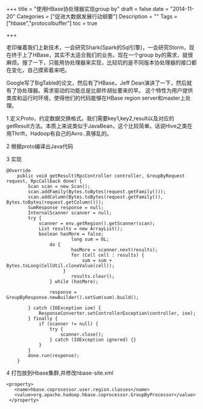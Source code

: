 +++
title = "使用HBase协处理器实现group by"
draft = false
date = "2014-11-20"
Categories = ["促进大数据发展行动纲要"] 
Description = "" 
Tags = ["hbase","protocolbuffer"] 
toc = true

+++

老印催着我们上新技术，一会研究Shark(Spark的Sql引擎)，一会研究Storm，现在终于上了HBase，其实不太适合我们的业务。现在一个group by的需求，就很麻烦。搜了一下，只能用协处理器来实现，比较坑的是不同版本协处理器的接口都在变化，自己摸索着来吧。

Google写了BigTable的论文，然后有了HBase，Jeff Dean演讲了一下，然后就有了协处理器。需求驱动的功能总是比邮件胡扯要来的早。
这个特性为用户提供类库和运行时环境，使得他们的代码能够在HBase region server和master上处理。


1 定义Proto，约定数据交换格式。我们需要key1,key2,result以及对应的getResult方法。本质上来说类似于JavaBean，这个比较简单。话说Hive之类在用Thrift，Hadoop有自己的Avro..真够乱的。


2 根据proto编译出Java代码

3 实现

```
@Override
    public void getResult(RpcController controller, GroupByRequest request, RpcCallback done) {
        Scan scan = new Scan();
        scan.addFamily(Bytes.toBytes(request.getFamily()));
        scan.addColumn(Bytes.toBytes(request.getFamily()), Bytes.toBytes(request.getColumn()));
        SumResponse response = null;
        InternalScanner scanner = null;
        try {
            scanner = env.getRegion().getScanner(scan);
            List results = new ArrayList();
            boolean hasMore = false;
                        long sum = 0L;
                do {
                        hasMore = scanner.next(results);
                        for (Cell cell : results) {
                            sum = sum + Bytes.toLong(CellUtil.cloneValue(cell));
                     }
                        results.clear();
                } while (hasMore);
 
                response = GroupByResponse.newBuilder().setSum(sum).build();
             
        } catch (IOException ioe) {
            ResponseConverter.setControllerException(controller, ioe);
        } finally {
            if (scanner != null) {
                try {
                    scanner.close();
                } catch (IOException ignored) {}
            }
        }
        done.run(response);
    }
```

4 打包放到Hbase集群,并修改hbase-site.xml
```
<property>
   <name>hbase.coprocessor.user.region.classes</name>
   <value>org.apache.hadoop.hbase.coprocessor.GroupByProcessor</value>
 </property>
```

